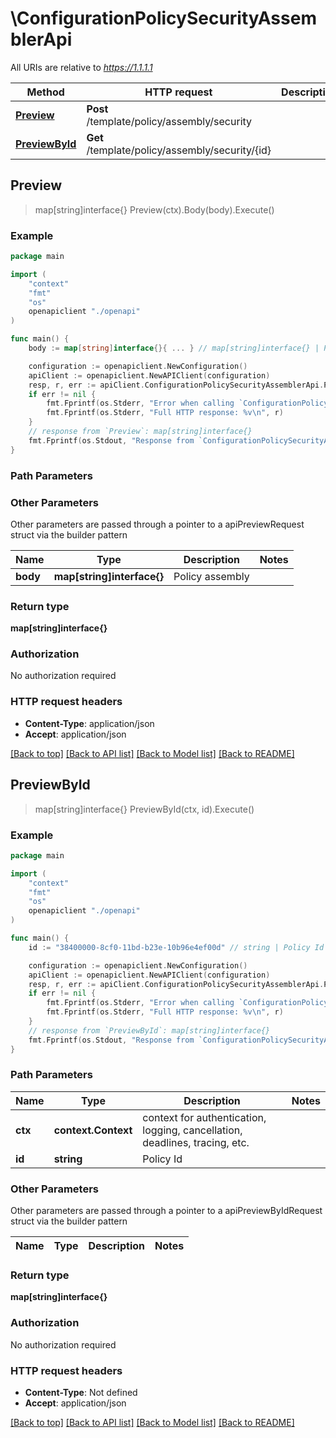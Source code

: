 # \ConfigurationPolicySecurityAssemblerApi

All URIs are relative to *https://1.1.1.1*

Method | HTTP request | Description
------------- | ------------- | -------------
[**Preview**](ConfigurationPolicySecurityAssemblerApi.md#Preview) | **Post** /template/policy/assembly/security | 
[**PreviewById**](ConfigurationPolicySecurityAssemblerApi.md#PreviewById) | **Get** /template/policy/assembly/security/{id} | 



## Preview

> map[string]interface{} Preview(ctx).Body(body).Execute()





### Example

```go
package main

import (
    "context"
    "fmt"
    "os"
    openapiclient "./openapi"
)

func main() {
    body := map[string]interface{}{ ... } // map[string]interface{} | Policy assembly (optional)

    configuration := openapiclient.NewConfiguration()
    apiClient := openapiclient.NewAPIClient(configuration)
    resp, r, err := apiClient.ConfigurationPolicySecurityAssemblerApi.Preview(context.Background()).Body(body).Execute()
    if err != nil {
        fmt.Fprintf(os.Stderr, "Error when calling `ConfigurationPolicySecurityAssemblerApi.Preview``: %v\n", err)
        fmt.Fprintf(os.Stderr, "Full HTTP response: %v\n", r)
    }
    // response from `Preview`: map[string]interface{}
    fmt.Fprintf(os.Stdout, "Response from `ConfigurationPolicySecurityAssemblerApi.Preview`: %v\n", resp)
}
```

### Path Parameters



### Other Parameters

Other parameters are passed through a pointer to a apiPreviewRequest struct via the builder pattern


Name | Type | Description  | Notes
------------- | ------------- | ------------- | -------------
 **body** | **map[string]interface{}** | Policy assembly | 

### Return type

**map[string]interface{}**

### Authorization

No authorization required

### HTTP request headers

- **Content-Type**: application/json
- **Accept**: application/json

[[Back to top]](#) [[Back to API list]](../README.md#documentation-for-api-endpoints)
[[Back to Model list]](../README.md#documentation-for-models)
[[Back to README]](../README.md)


## PreviewById

> map[string]interface{} PreviewById(ctx, id).Execute()





### Example

```go
package main

import (
    "context"
    "fmt"
    "os"
    openapiclient "./openapi"
)

func main() {
    id := "38400000-8cf0-11bd-b23e-10b96e4ef00d" // string | Policy Id

    configuration := openapiclient.NewConfiguration()
    apiClient := openapiclient.NewAPIClient(configuration)
    resp, r, err := apiClient.ConfigurationPolicySecurityAssemblerApi.PreviewById(context.Background(), id).Execute()
    if err != nil {
        fmt.Fprintf(os.Stderr, "Error when calling `ConfigurationPolicySecurityAssemblerApi.PreviewById``: %v\n", err)
        fmt.Fprintf(os.Stderr, "Full HTTP response: %v\n", r)
    }
    // response from `PreviewById`: map[string]interface{}
    fmt.Fprintf(os.Stdout, "Response from `ConfigurationPolicySecurityAssemblerApi.PreviewById`: %v\n", resp)
}
```

### Path Parameters


Name | Type | Description  | Notes
------------- | ------------- | ------------- | -------------
**ctx** | **context.Context** | context for authentication, logging, cancellation, deadlines, tracing, etc.
**id** | **string** | Policy Id | 

### Other Parameters

Other parameters are passed through a pointer to a apiPreviewByIdRequest struct via the builder pattern


Name | Type | Description  | Notes
------------- | ------------- | ------------- | -------------


### Return type

**map[string]interface{}**

### Authorization

No authorization required

### HTTP request headers

- **Content-Type**: Not defined
- **Accept**: application/json

[[Back to top]](#) [[Back to API list]](../README.md#documentation-for-api-endpoints)
[[Back to Model list]](../README.md#documentation-for-models)
[[Back to README]](../README.md)

